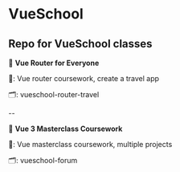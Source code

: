# VueSchool
Repo for VueSchool classes
--

🔗 **Vue Router for Everyone**

📄: Vue router coursework, create a travel app

🗂: vueschool-router-travel

--


👑 **Vue 3 Masterclass Coursework**

📄: Vue masterclass coursework, multiple projects

🗂: vueschool-forum
